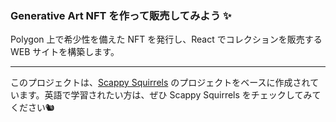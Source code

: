 ### **Generative Art NFT を作って販売してみよう ✨**

Polygon 上で希少性を備えた NFT を発行し、React でコレクションを販売する WEB サイトを構築します。

----
このプロジェクトは、[Scappy Squirrels](https://medium.com/scrappy-squirrels) のプロジェクトをベースに作成されています。英語で学習されたい方は、ぜひ Scappy Squirrels をチェックしてみてください🐿
